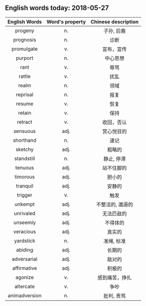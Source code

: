 ## English words today: 2018-05-27

| English Words | Word's property | Chinese description |
| :-----------: | :-------------: | :-----------------: |
| progeny | n. | 子孙, 后裔 |
| prognosis | n.  | 诊断 |
| promulgate | v. | 宣布，宣传 |
| purport | n. | 中心思想 |
| rant | v. | 辱骂 |
| rattle | v. | 扰乱 |
| realm | n. | 领域 |
| reprisal | n. | 报复 |
| resume | v.  | 恢复 |
| retain | v. | 保持 |
| retract | v. | 收回，否认 |
| sensuous  | adj. | 赏心悦目的 |
| shorthand | n. | 速记 |
| sketchy | adj. | 粗略的 |
| standstill | n. | 静止, 停滞 |
| tenuous | adj. | 站不住脚的 |
| timorous | adj. | 胆小的 |
| tranquil | adj. | 安静的 |
| trigger | v. | 触发 |
| unkempt | adj. | 不整洁的, 邋遢的 |
| unrivaled | adj. | 无法匹敌的 |
| unseemly | adj. | 不得体的 |
| veracious | adj. | 真实的 |
| yardstick | n. | 准绳, 标准 |
| abiding | adj. | 长期的 |
| adversarial | adj. | 敌对的 |
| affirmative | adj. | 积极的 |
| agonize | v. | 感到痛苦，挣扎 |
| altercate | v.  | 争吵 |
| animadversion | n. | 批判, 责骂 |
